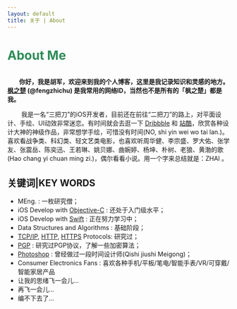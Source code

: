 ```yaml
---
layout: default
title: 关于 | About
---
```


<div class="post">
	<h1 class="pageTitle"><font color="2E8B57">About Me</font></h1>
	<img src="{{ '/assets/img/touring.jpg' | prepend: site.baseurl }}" alt=""> 
	<p class="intro"><b>&nbsp;&nbsp;&nbsp;&nbsp;&nbsp;&nbsp;&nbsp;&nbsp;你好，我是胡军，欢迎来到我的个人博客，这里是我记录知识和灵感的地方。<a href="https://fengzhichu.com">枫之楚</a> (@fengzhichu) 是我常用的网络ID，当然也不是所有的「枫之楚」都是我。</b></p>
	<p>&nbsp;&nbsp;&nbsp;&nbsp;&nbsp;&nbsp;&nbsp;&nbsp;我是一名“三把刀”的iOS开发者，目前还在前往“二把刀”的路上，对平面设计、手绘、UI动效非常迷恋。有时间就会去逛一下 <a href="https://dribbble.com/">Dribbble</a> 和 <a href="http://www.zcool.com.cn/">站酷</a>，欣赏各种设计大神的神级作品，非常想学手绘，可惜没有时间(NO, shi yin wei wo tai lan.)。喜欢看战争类、科幻类、轻文艺类电影，也喜欢听周华健、李宗盛、罗大佑、张学友、张震岳、陈奕迅、王若琳、姚贝娜、曲婉婷、杨坤、朴树、老狼、黄渤的歌(Hao chang yi chuan ming zi.)，偶尔看看小说。用一个字来总结就是：ZHAI 。</p>
	<h2>关键词|KEY WORDS</h2>
	<ul>
		<li>MEng. : 一枚研究僧；</li>
  	<li>iOS Develop with <a href="https://en.wikipedia.org/wiki/Objective-C">Objective-C</a> : 还处于入门级水平；</li>
  	<li>iOS Develop with <a href="https://en.wikipedia.org/wiki/Swift">Swift</a> : 正在努力学习中；</li>
  	<li>Data Structures and Algorithms : 基础阶段；</li>
  	<li><a href="https://en.wikipedia.org/wiki/Internet_protocol_suite">TCP/IP</a>, <a href="https://en.wikipedia.org/wiki/Hypertext_Transfer_Protocol">HTTP</a>, <a href="https://en.wikipedia.org/wiki/HTTPS">HTTPS</a> Protocols: 研究过；</li>
    <li><a href="https://en.wikipedia.org/wiki/Pretty_Good_Privacy">PGP</a> : 研究过PGP协议，了解一些加密算法；</li>
  	<li><a href="http://www.photoshop.com/">Photoshop</a> : 曾经做过一段时间设计师(Qishi jiushi Meigong)；</li>
    <li>Consumer Electronics Fans : 喜欢各种手机/平板/笔电/智能手表/VR/可穿戴/智能家居产品</li>
  	<li>让我的思绪飞一会儿...</li>
    <li>再飞一会儿...</li>
    <li>编不下去了...</li>
  	</ul>
</div>
